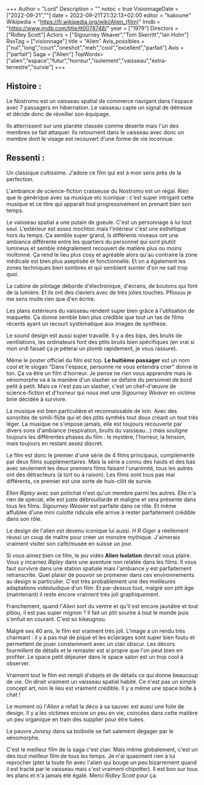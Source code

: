 +++
Author = "Lord"
Description = ""
notoc = true
VisionnageDate = ["2022-09-21",""]
date = 2022-09-21T21:32:13+02:00
editor = "kakoune"
Wikipedia = "https://fr.wikipedia.org/wiki/Alien_(film)"
Imdb = "https://www.imdb.com/title/tt0078748/"
year = ["1979"]
Directors = ["Ridley Scott"]
Actors = ["Sigourney Weaver","Tom Skerritt","Ian Holm"]
RssTag = ["visionnage"]
title = "Alien"
Avis_possibles = ["nul","long","court","oneshot","meh","cool","excellent","parfait"]
Avis = ["parfait"] 
Saga = ["Alien"]
TopWords=["alien","espace","futur","horreur","isolement","vaisseau","extra-terrestre","survie"]
+++
## Histoire :
Le Nostromo est un vaisseau spatial de commerce navigant dans l'espace avec 7 passagers en hibernation.
Le vaisseau capte un signal de détresse et décide donc de réveiller son équipage.

Ils atterrissent sur une planète classée comme déserte mais l'un des membres se fait attaquer.
Ils retournent dans le vaisseau avec donc un membre dont le visage est recouvert d'une forme de vie inconnue.

## Ressenti :
Un classique cultissime.
J'adore ce film qui est à mon sens près de la perfection.

L'ambiance de science-fiction crasseuse du Nostromo est un régal.
Rien que le générique avec sa musique etc iconique : c'est super intrigant cette musique et ce titre qui apparait tout progressivement en prenant bien son temps.

Le vaisseau spatial a une putain de gueule.
C'est un personnage à lui tout seul.
L'extérieur est assez mochtoc mais l'intérieur c'est une esthétique hors du temps.
Ça semble super grand, ls différents niveaux ont une ambiance différente entre les quartiers du personnel qui sont plutôt lumineux et semble intégralement recouvert de matière plus ou moins moltonné.
Ça rend le lieu plus cosy et agréable alors qu'au contraire la zone médicale est bien plus aseptisée et fonctionnelle.
Et on a également les zones techniques bien sombres et qui semblent suinter d'on ne sait trop quoi.

La cabine de pilotage déborde d'électronique, d'écrans, de boutons qui font de la lumière.
Et ils ont des claviers avec de très jolies touches.
Pfiouuu je me sens moite rien que d'en écrire.

Les plans extérieurs du vaisseau rendent super bien grâce à l'utilisation de maquette.
Ça donne semble bien plus crédible que tout un tas de films récents ayant un recourt systèmatique aux images de synthèse.

Le sound design est aussi super travaillé.
Il y a des bips, des bruits de ventilations, les ordinateurs font des ptits bruits bien spécifiques (en vrai si mon ordi faisait ça je pèterai un plomb rapidement, je vous rassure).

Même le poster officiel du film est top.
**Le huitième passager** est un nom cool et le slogan “Dans l'espace, personne ne vous entendra crier” donne le ton.
Ça va être un film d'horreur.
Je pense ne rien vous apprendre mais le xénomorphe va à la manière d'un slasher se défaire du personnel de bord petit à petit.
Mais ce n'est pas un slasher, c'est un chef-d'œuvre de science-fiction et d'horreur qui nous met une *Sigourney Weaver* en victime bnie décidée à survivre.

La musique est bien particulière et reconnaissable de loin.
Avec des sonorités de simili-flûte qui et des ptits synthés tout doux créant un tout très léger.
La musique ne s'impose jamais, elle est toujours recouverte par divers sons d'ambiance (respiration, bruits du vaisseau…) mais souligne toujours les différentes phases du film : le mystère, l'horreur, la tension, mais toujours en restant assez discret.

Le film est donc le premier d'une série de 4 films principaux, complémenté par deux films supplémentaires.
Mais la série a connu des hauts et des bas avec seulement les deux premiers films faisant l'unanimité, tous les autres ont des détracteurs (à tort ou à raison).
Les films sont tous pas mal différents, ce premier est une sorte de huis-clôt de survie.

*Ellen Ripley* avec son potichat n'est qu'un membre parmi les autres.
Elle n'a rien de spécial, elle est juste débrouillarde et maligne et sera présente dans tous les films.
*Sigourney Weaver* est parfaite dans ce rôle.
Et même affublée d'une mini culotte ridicule elle arrive à rester parfaitement crédible dans son rôle.

Le design de l'alien est devenu iconique lui aussi.
*H R Giger* a réellement réussi un coup de maître pour créer un monstre mythique.
J'aimerais vraiment visiter son café/musée en suisse un jour.

Si vous aimez bien ce film, le jeu vidéo **Alien Isolation** devrait vous plaire.
Vous y incarnez *Ripley* dans une aventure non relatée dans les films.
Il vous faut survivre dans une station spatiale mais l'ambiance y est parfaitement retranscrite.
Quel plaisir de pouvoir se promener dans ces environnements au design si particulier.
C'est très probablement une des meilleures adaptations vidéoludique d'un film.
Et par-dessus tout, malgré son ptit âge (maintenant) il reste encore vraiment très joli graphiquement.

Franchement, quand l'*Alien* sort du ventre et qu'il est encore jaunâtre et tout pitiou, il est pas super mignon ?
Il fait un ptit sourire à tout le monde puis s'enfuit en courant.
C'est so kikeugnou.

Malgré ses 40 ans, le film est vraiment très joli.
L'image a un rendu très charmant : il y a pas mal de piqué et les éclairages sont super bien foutu et permettent de jouer constamment avec un clair obscur.
Les décors fourmillent de détails et le remaster est si propre que l'on peut bien en profiter.
Le space petit déjeuner dans le space salon est un trop cool à observer.

Vraiment tout le film est rempli d'objets et de détails ce qui donne beaucoup de vie.
On dirait vraiment un vaisseau spatial habité.
Ce n'est pas un simple concept art, non le lieu est vraiment crédible.
Il y a même une space boîte à chat !

Le moment où l'*Alien* a refait la déco à sa sauvec est aussi une folie de design.
Il y a les victimes encore un peu en vie, coincées dans cette matière un peu organique en train des supplier pour être tuées.

Le pauvre *Jonesy* dans sa boiboite se fait salement dégager par le xénomorphe.

C'est le meilleur film de la saga c'est clair.
Mais même globalement, c'est un des tout meilleur film de tous les temps.
Je n'ai quasiment rien à lui reprocher (ptet la toute fin avec l'alien qui bouge un peu bizarrement quand il est tracté par le vaisseau mais c'est vraiment chipotter).
Il est bon sur tous les plans et n'a jamais été égalé.
Merci *Ridley Scott* pour ça.
